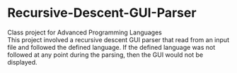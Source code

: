# Recursive-Descent-GUI-Parser
Class project for Advanced Programming Languages
<br>
This project involved a recursive descent GUI parser that read from an input file and followed the defined language. If the defined language was not followed at any point during the parsing, then the GUI would not be displayed.
